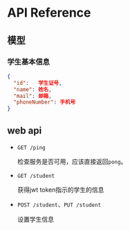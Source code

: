 # API Reference

## 模型

### 学生基本信息

```json
{
  "id":   学生证号,
  "name": 姓名,
  "mail": 邮箱,
  "phoneNumber": 手机号
}
```

## web api

- `GET /ping`

  检查服务是否可用，应该直接返回`pong`。

- `GET /student`

  获得jwt token指示的学生的信息
  
- `POST /student`、`PUT /student`
 
  设置学生信息